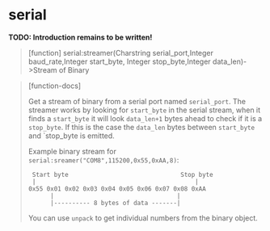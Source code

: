 # serial
**TODO: Introduction remains to be written!**
> [function]
> serial:streamer(Charstring serial_port,Integer baud_rate,Integer start_byte,
               Integer stop_byte,Integer data_len)->Stream of Binary

> [function-docs]
> 
> Get a stream of binary from a serial port named `serial_port`.
> The streamer works by looking for `start_byte` in the serial stream, when it
> finds a `start_byte` it will look `data_len+1` bytes ahead to check if it is
> a `stop_byte`. If this is the case the `data_len` bytes between `start_byte`
> and `stop_byte is emitted.
> 
> Example binary stream for `serial:sreamer("COM8",115200,0x55,0xAA,8)`:
> ```
>  Start byte                               Stop byte
>  |                                            |
> 0x55 0x01 0x02 0x03 0x04 0x05 0x06 0x07 0x08 0xAA
>       |                                  |
>       |---------- 8 bytes of data -------| 
> ```
> You can use `unpack` to get individual numbers from the binary object.
> 


